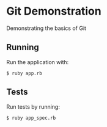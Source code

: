 # Git Demonstration

Demonstrating the basics of Git

## Running

Run the application with:

    $ ruby app.rb

## Tests

Run tests by running:

    $ ruby app_spec.rb
